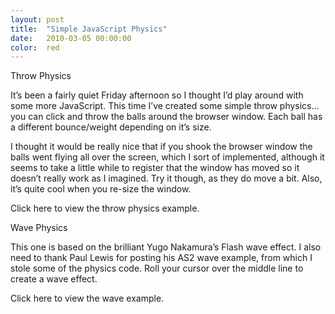 ```yaml
---
layout: post
title:  "Simple JavaScript Physics"
date:   2010-03-05 00:00:00
color:  red
---
```


Throw Physics

It’s been a fairly quiet Friday afternoon so I thought I’d play around with some more JavaScript. This time I’ve created some simple throw physics… you can click and throw the balls around the browser window. Each ball has a different bounce/weight depending on it’s size.

I thought it would be really nice that if you shook the browser window the balls went flying all over the screen, which I sort of implemented, although it seems to take a little while to register that the window has moved so it doesn’t really work as I imagined. Try it though, as they do move a bit. Also, it’s quite cool when you re-size the window.

Click here to view the throw physics example.

Wave Physics

This one is based on the brilliant Yugo Nakamura’s Flash wave effect. I also need to thank Paul Lewis for posting his AS2 wave example, from which I stole some of the physics code. Roll your cursor over the middle line to create a wave effect.

Click here to view the wave example.
